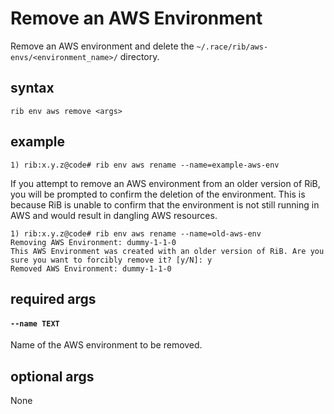 # Remove an AWS Environment

Remove an AWS environment and delete the
`~/.race/rib/aws-envs/<environment_name>/` directory.

## syntax

```
rib env aws remove <args>
```

## example

```
1) rib:x.y.z@code# rib env aws rename --name=example-aws-env
```

If you attempt to remove an AWS environment from an older version of RiB, you
will be prompted to confirm the deletion of the environment. This is because
RiB is unable to confirm that the environment is not still running in AWS
and would result in dangling AWS resources.

```
1) rib:x.y.z@code# rib env aws rename --name=old-aws-env
Removing AWS Environment: dummy-1-1-0
This AWS Environment was created with an older version of RiB. Are you sure you want to forcibly remove it? [y/N]: y
Removed AWS Environment: dummy-1-1-0
```

## required args

#### `--name TEXT`

Name of the AWS environment to be removed.

## optional args

None
